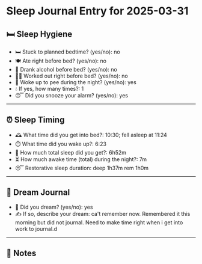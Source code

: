 # Sleep Journal Entry for 2025-03-31

## 🛏️ Sleep Hygiene

- 🛏️ Stuck to planned bedtime? (yes/no): no
- 🍽️ Ate right before bed? (yes/no): no
- 🍷 Drank alcohol before bed? (yes/no): no
- 🏋️‍♀️ Worked out right before bed? (yes/no): no
- 🚽 Woke up to pee during the night? (yes/no): yes
- 💧 If yes, how many times?: 1
- 😴 Did you snooze your alarm? (yes/no): yes

---

## ⏰ Sleep Timing

- 🕰️ What time did you get into bed?: 10:30; fell asleep at 11:24
- ⏱️ What time did you wake up?: 6:23
- 🧮 How much total sleep did you get?: 6h52m
- ⏳ How much awake time (total) during the night?: 7m
- 😴 Restorative sleep duration: deep 1h37m rem 1h0m

---

## 💭 Dream Journal

- 🌙 Did you dream? (yes/no): yes
- ✍️ If so, describe your dream: ca't remember now. Remembered it this morning but did not journal. Need to make time right when i get into work to journal.d
  

---

## 📝 Notes



